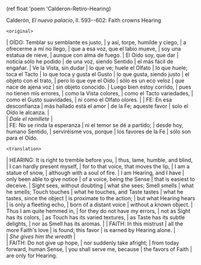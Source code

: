 (ref float 'poem 'Calderon-Retiro-Hearing)

Calderón, *El nuevo palacio*, ll. 593--602: Faith crowns Hearing

`<original>`

| OÍDO: Temblar su semblante es justo, 
| y así, torpe, humilde y ciego, 
| a ofrecerme a mí no llego, 
| que a esa voz, que el labio mueve, 
| soy una estatua de nieve, 
| aunque con alma de fuego. 
| El Oído soy, que dar 
| noticia sólo he podido 
| de una voz, siendo Sentido 
| el más fácil de engañar. 
| Ve la Vista, sin dudar 
| lo que ve; huele el Olfato 
| lo que huele; toca el Tacto 
| lo que toca y gusta el Gusto 
| lo que gusta, siendo justo 
| el objeto con el trato, 
| pero lo que oye el Oído 
| sólo es un eco veloz 
| que nace de ajena voz 
| sin objeto conocido. 
| Luego bien estoy corrido, 
| pues no tienen mis errores, 
| como la Vista colores, 
| como el Tacto variedades, 
| como el Gusto suavidades, 
| ni como el Olfato olores. 
| 
| FE: En esa desconfianza 
| más hallado está el amor 
| de la Fe; aqueste favor 
| solo el Oído le alcanza. 
|  
| *Dale el ramillete*
|  
| FE: No se rinda la esperanza 
| ni el temor se dé a partido; 
| desde hoy, humano Sentido, 
| serviréisme vos, porque 
| los favores de la Fe 
| sólo son para el Oído.  

<!--- check solo vs. sólo -->


`<translation>`

| HEARING: It is right to tremble before you, 
| thus, lame, humble, and blind, 
| I can hardly present myself, 
| for to that voice, that moves the lip, 
| I am a statue of snow, 
| although with a soul of fire. 
| I am Hearing, and I have 
| only been able to give notice 
| of a voice, being the Sense 
| that is easiest to deceive. 
| Sight sees, without doubting 
| what she sees; Smell smells 
| what he smells; Touch touches 
| what he touches, and Taste tastes 
| what he tastes, since the object 
| is proximate to the action; 
| but what Hearing hears 
| is only a fleeting echo, 
| born of a distant voice 
| without a known object. 
| Thus I am quite hemmed in, 
| for they do not have my errors, 
| not as Sight has its colors, 
| as Touch has its varied textures, 
| as Taste has its subtle delights, 
| nor as Smell has its aromas. 
| 
| FAITH: In this mistrust 
| all the more Faith's love 
| is found; this favor
| is earned by Hearing alone. 
|  
| *She gives him the wreath*
|  
| FAITH: Do not give up hope, 
| nor suddenly take afright; 
| from today forward, human Sense, 
| you shall serve me, because 
| the favors of Faith 
| are only for Hearing. 

